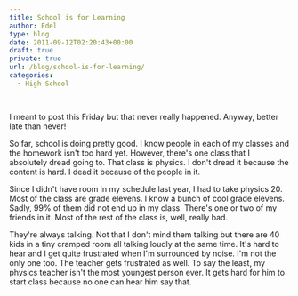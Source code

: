 ```yaml
---
title: School is for Learning
author: Edel
type: blog
date: 2011-09-12T02:20:43+00:00
draft: true
private: true
url: /blog/school-is-for-learning/
categories:
  - High School

---
```

I meant to post this Friday but that never really happened. Anyway, better late than never!

So far, school is doing pretty good. I know people in each of my classes and the homework isn't too hard yet. However, there's one class that I absolutely dread going to. That class is physics. I don't dread it because the content is hard. I dead it because of the people in it.

Since I didn't have room in my schedule last year, I had to take physics 20. Most of the class are grade elevens. I know a bunch of cool grade elevens. Sadly, 99% of them did not end up in my class. There's one or two of my friends in it. Most of the rest of the class is, well, really bad.

They're always talking. Not that I don't mind them talking but there are 40 kids in a tiny cramped room all talking loudly at the same time. It's hard to hear and I get quite frustrated when I'm surrounded by noise. I'm not the only one too. The teacher gets frustrated as well. To say the least, my physics teacher isn't the most youngest person ever. It gets hard for him to start class because no one can hear him say that.


